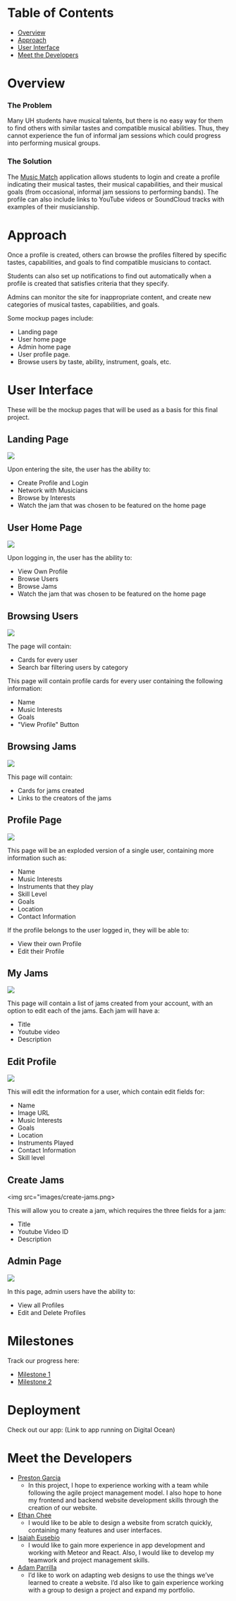 # Table of Contents
- [Overview](#overview)
- [Approach](#approach)
- [User Interface](#user-interface)
- [Meet the Developers](#meet-the-developers)

# Overview

### The Problem
Many UH students have musical talents, but there is no easy way for them to find others with similar tastes and compatible musical abilities. Thus, they cannot experience the fun of informal jam sessions which could progress into performing musical groups.

### The Solution
The [Music Match](https://github.com/music-match/music-match) application allows students to login and create a profile indicating their musical tastes, their musical capabilities, and their musical goals (from occasional, informal jam sessions to performing bands). The profile can also include links to YouTube videos or SoundCloud tracks with examples of their musicianship.

# Approach
Once a profile is created, others can browse the profiles filtered by specific tastes, capabilities, and goals to find compatible musicians to contact.

Students can also set up notifications to find out automatically when a profile is created that satisfies criteria that they specify.

Admins can monitor the site for inappropriate content, and create new categories of musical tastes, capabilities, and goals.

Some mockup pages include:
- Landing page
- User home page
- Admin home page
- User profile page.
- Browse users by taste, ability, instrument, goals, etc.

# User Interface
These will be the mockup pages that will be used as a basis for this final project.

## Landing Page
<img src="images/landing-page.png">

Upon entering the site, the user has the ability to:
- Create Profile and Login
- Network with Musicians
- Browse by Interests
- Watch the jam that was chosen to be featured on the home page

## User Home Page
<img src="images/home-page.png">

Upon logging in, the user has the ability to:
- View Own Profile
- Browse Users
- Browse Jams
- Watch the jam that was chosen to be featured on the home page

## Browsing Users
<img src="images/browse-users.png">

The page will contain:
- Cards for every user
- Search bar filtering users by category

This page will contain profile cards for every user containing the following information:
- Name
- Music Interests
- Goals
- "View Profile" Button

## Browsing Jams
<img src="images/browse-jams.png">

This page will contain:
- Cards for jams created
- Links to the creators of the jams

## Profile Page
<img src="images/view-profile.png">

This page will be an exploded version of a single user, containing more information such as:
- Name
- Music Interests
- Instruments that they play
- Skill Level
- Goals
- Location
- Contact Information

If the profile belongs to the user logged in, they will be able to:
- View their own Profile
- Edit their Profile

## My Jams
<img src="images/my-jams.png">

This page will contain a list of jams created from your account, with an option to edit each of the jams. Each jam will have a:
- Title
- Youtube video
- Description

## Edit Profile
<img src="images/edit-profile.png">

This will edit the information for a user, which contain edit fields for:
- Name
- Image URL
- Music Interests
- Goals
- Location
- Instruments Played
- Contact Information
- Skill level

## Create Jams
<img src="images/create-jams.png>

This will allow you to create a jam, which requires the three fields for a jam:
- Title
- Youtube Video ID
- Description

## Admin Page
<img src="images/admin-page.png">

In this page, admin users have the ability to:
- View all Profiles
- Edit and Delete Profiles

# Milestones
Track our progress here:

- [Milestone 1](https://github.com/music-match/music-match/projects/1)
- [Milestone 2](https://github.com/music-match/music-match/projects/2)

# Deployment

Check out our app: (Link to app running on Digital Ocean)

# Meet the Developers

- [Preston Garcia](https://prestontgarcia.github.io/)
	- In this project, I hope to experience working with a team while following the agile project management model. I also hope to hone my frontend and backend website development skills through the creation of our website.
- [Ethan Chee](https://ethancheez.github.io/)
	-  I would like to be able to design a website from scratch quickly, containing many features and user interfaces.
- [Isaiah Eusebio](https://icce2k.github.io/)
	-  I would like to gain more experience in app development and working with Meteor and React. Also, I would like to develop my teamwork and project management skills. 
- [Adam Parrilla](https://adamjparrilla.github.io/)
	- I’d like to work on adapting web designs to use the things we’ve learned to create a website. I’d also like to gain experience working with a group to design a project and expand my portfolio. 

